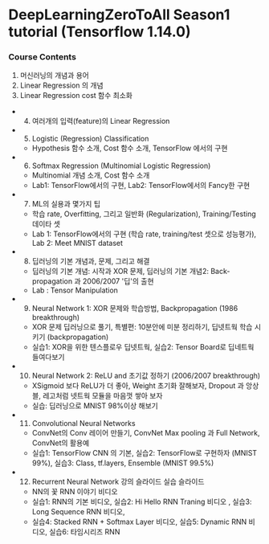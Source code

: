 # DeepLearningZeroToAll Season1 tutorial (Tensorflow 1.14.0)

### Course Contents
1. 머신러닝의 개념과 용어
2. Linear Regression 의 개념
3. Linear Regression cost 함수 최소화
- 4. 여러개의 입력(feature)의 Linear Regression
- 5. Logistic (Regression) Classification
  - Hypothesis 함수 소개, Cost 함수 소개, TensorFlow 에서의 구현
  
- 6. Softmax Regression (Multinomial Logistic Regression)
  - Multinomial 개념 소개, Cost 함수 소개
  - Lab1: TensorFlow에서의 구현, Lab2: TensorFlow에서의 Fancy한 구현
  
- 7. ML의 실용과 몇가지 팁
  - 학습 rate, Overfitting, 그리고 일반화 (Regularization), Training/Testing 데이타 셋
  - Lab 1: TensorFlow에서의 구현 (학습 rate, training/test 셋으로 성능평가), Lab 2: Meet MNIST dataset
  
- 8. 딥러닝의 기본 개념과, 문제, 그리고 해결
  - 딥러닝의 기본 개념: 시작과 XOR 문제, 딥러닝의 기본 개념2: Back-propagation 과 2006/2007 '딥'의 출현
  - Lab : Tensor Manipulation
  
- 9. Neural Network 1: XOR 문제와 학습방법, Backpropagation (1986 breakthrough)
  - XOR 문제 딥러닝으로 풀기, 특별편: 10분안에 미분 정리하기, 딥넷트웍 학습 시키기 (backpropagation)
  - 실습1: XOR을 위한 텐스플로우 딥넷트웍, 실습2: Tensor Board로 딥네트웍 들여다보기
  
- 10. Neural Network 2: ReLU and 초기값 정하기 (2006/2007 breakthrough) 
  - XSigmoid 보다 ReLU가 더 좋아, Weight 초기화 잘해보자, Dropout 과 앙상블, 레고처럼 넷트웍 모듈을 마음껏 쌓아 보자
  - 실습: 딥러닝으로 MNIST 98%이상 해보기
  
- 11. Convolutional Neural Networks
  - ConvNet의 Conv 레이어 만들기, ConvNet Max pooling 과 Full Network, ConvNet의 활용예
  - 실습1: TensorFlow CNN 의 기본, 실습2: TensorFlow로 구현하자 (MNIST 99%), 실습3: Class, tf.layers, Ensemble (MNIST 99.5%)
  
- 12. Recurrent Neural Network 강의 슬라이드  실습 슬라이드 
  - NN의 꽃 RNN 이야기 비디오 
  - 실습1: RNN의 기본 비디오, 실습2: Hi Hello RNN Traning 비디오 , 실습3: Long Sequence RNN 비디오,
  - 실습4: Stacked RNN + Softmax Layer 비디오, 실습5: Dynamic RNN 비디오, 실습6: 타임시리즈 RNN
